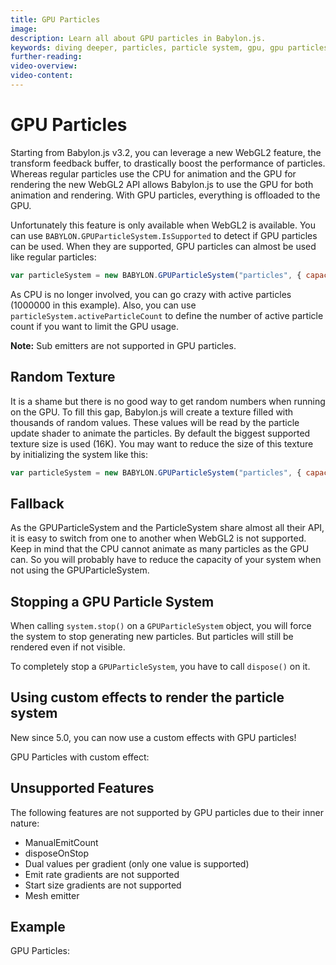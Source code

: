 ```yaml
---
title: GPU Particles
image: 
description: Learn all about GPU particles in Babylon.js.
keywords: diving deeper, particles, particle system, gpu, gpu particles
further-reading:
video-overview:
video-content:
---
```


# GPU Particles

Starting from Babylon.js v3.2, you can leverage a new WebGL2 feature, the transform feedback buffer, to drastically boost the performance of particles. Whereas regular particles use the CPU for animation and the GPU for rendering the new WebGL2 API allows Babylon.js to use the GPU for both animation and rendering. With GPU particles, everything is offloaded to the GPU.

Unfortunately this feature is only available when WebGL2 is available. You can use `BABYLON.GPUParticleSystem.IsSupported` to detect if GPU particles can be used. When they are supported, GPU particles can almost be used like regular particles:

```javascript
var particleSystem = new BABYLON.GPUParticleSystem("particles", { capacity:1000000 }, scene);
```

As CPU is no longer involved, you can go crazy with active particles (1000000 in this example). Also, you can use `particleSystem.activeParticleCount` to define the number of active particle count if you want to limit the GPU usage.

**Note:** Sub emitters are not supported in GPU particles.

## Random Texture
It is a shame but there is no good way to get random numbers when running on the GPU. To fill this gap, Babylon.js will create a texture filled with thousands of random values. These values will be read by the particle update shader to animate the particles.
By default the biggest supported texture size is used (16K). You may want to reduce the size of this texture by initializing the system like this:

```javascript
var particleSystem = new BABYLON.GPUParticleSystem("particles", { capacity:1000000, randomTextureSize: 4096 }, scene);
```

## Fallback
As the GPUParticleSystem and the ParticleSystem share almost all their API, it is easy to switch from one to another when WebGL2 is not supported. Keep in mind that the CPU cannot animate as many particles as the GPU can. So you will probably have to reduce the capacity of your system when not using the GPUParticleSystem.

## Stopping a GPU Particle System
When calling `system.stop()` on a `GPUParticleSystem` object, you will force the system to stop generating new particles. But particles will still be rendered even if not visible.

To completely stop a `GPUParticleSystem`, you have to call `dispose()` on it.

## Using custom effects to render the particle system

New since 5.0, you can now use a custom effects with GPU particles!

GPU Particles with custom effect: <Playground id="#1ASENS#68" title="GPU Particles with custom effect" description="Simple example of a GPU particle system using a custom effect for display."/>

## Unsupported Features
The following features are not supported by GPU particles due to their inner nature:
- ManualEmitCount
- disposeOnStop
- Dual values per gradient (only one value is supported)
- Emit rate gradients are not supported
- Start size gradients are not supported
- Mesh emitter

## Example

GPU Particles: <Playground id="#PU4WYI#4" title="GPU Particles Example" description="Simple example of a GPU particle systems."/>
